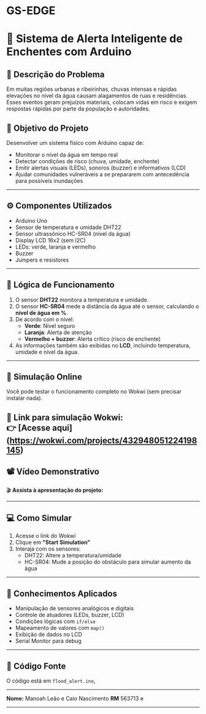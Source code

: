 # GS-EDGE

# 🌊 Sistema de Alerta Inteligente de Enchentes com Arduino

## 📌 Descrição do Problema

Em muitas regiões urbanas e ribeirinhas, chuvas intensas e rápidas elevações no nível da água causam alagamentos de ruas e residências. Esses eventos geram prejuízos materiais, colocam vidas em risco e exigem respostas rápidas por parte da população e autoridades.

## 🎯 Objetivo do Projeto

Desenvolver um sistema físico com Arduino capaz de:
- Monitorar o nível da água em tempo real
- Detectar condições de risco (chuva, umidade, enchente)
- Emitir alertas visuais (LEDs), sonoros (buzzer) e informativos (LCD)
- Ajudar comunidades vulneráveis a se prepararem com antecedência para possíveis inundações

---

## ⚙️ Componentes Utilizados

- Arduino Uno
- Sensor de temperatura e umidade DHT22
- Sensor ultrassônico HC-SR04 (nível da água)
- Display LCD 16x2 (sem I2C)
- LEDs: verde, laranja e vermelho
- Buzzer
- Jumpers e resistores

---

## 🔁 Lógica de Funcionamento

1. O sensor **DHT22** monitora a temperatura e umidade.
2. O sensor **HC-SR04** mede a distância da água até o sensor, calculando o **nível de água em %**.
3. De acordo com o nível:
   - **Verde**: Nível seguro
   - **Laranja**: Alerta de atenção
   - **Vermelho + buzzer**: Alerta crítico (risco de enchente)
4. As informações também são exibidas no **LCD**, incluindo temperatura, umidade e nível da água.

---

## 🧪 Simulação Online

Você pode testar o funcionamento completo no Wokwi (sem precisar instalar nada).

🔗 **Link para simulação Wokwi:**  
👉 [Acesse aqui] (https://wokwi.com/projects/432948051224198145)
---

## 📽️ Vídeo Demonstrativo

🎬 **Assista à apresentação do projeto:**  


---

## 💻 Como Simular

1. Acesse o link do Wokwi
2. Clique em **"Start Simulation"**
3. Interaja com os sensores:
   - DHT22: Altere a temperatura/umidade
   - HC-SR04: Mude a posição do obstáculo para simular aumento da água

---

## 🧠 Conhecimentos Aplicados

- Manipulação de sensores analógicos e digitais
- Controle de atuadores (LEDs, buzzer, LCD)
- Condições lógicas com `if/else`
- Mapeamento de valores com `map()`
- Exibição de dados no LCD
- Serial Monitor para debug

---

## 📁 Código Fonte

O código está em `flood_alert.ino`,

---




**Nome:** Manoah Leão e Caio Nascimento
**RM** 563713 e 

---

